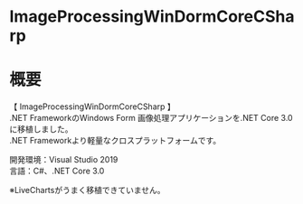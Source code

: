 # ImageProcessingWinDormCoreCSharp

# 概要
【 ImageProcessingWinDormCoreCSharp 】  
.NET FrameworkのWindows Form 画像処理アプリケーションを.NET Core 3.0に移植しました。  
.NET Frameworkより軽量なクロスプラットフォームです。  

開発環境：Visual Studio 2019  
言語：C#、.NET Core 3.0  

※LiveChartsがうまく移植できていません。
